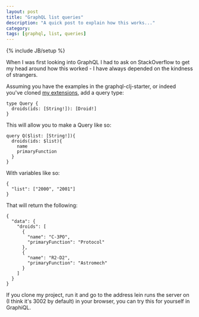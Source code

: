 ```yaml
---
layout: post
title: "GraphQL list queries"
description: "A quick post to explain how this works..."
category: 
tags: [graphql, list, queries]
---
```

{% include JB/setup %}

When I was first looking into GraphQL I had to ask on StackOverflow to get my head around how this worked - I have always depended on the kindness of strangers.

Assuming you have the examples in the graphql-clj-starter, or indeed you've cloned [my extensions](https://github.com/the-frey/graphql-clj-starter/blob/master/src/graphql_clj_starter/graphql.clj), add a query type:

```
type Query {
  droids(ids: [String!]): [Droid!]
}
```

This will allow you to make a Query like so:

```
query Q($list: [String!]){
  droids(ids: $list){
    name
    primaryFunction
  }
}
```

With variables like so:

```
{
  "list": ["2000", "2001"]
}
```

That will return the following:

```
{
  "data": {
    "droids": [
      {
        "name": "C-3PO",
        "primaryFunction": "Protocol"
      },
      {
        "name": "R2-D2",
        "primaryFunction": "Astromech"
      }
    ]
  }
}
```

If you clone my project, run it and go to the address lein runs the server on (I think it's 3002 by default) in your browser, you can try this for yourself in GraphiQL.